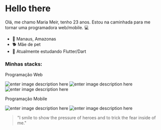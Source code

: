    # Hello there           
 
Olá, me chamo Maria Meir, tenho 23 anos. Estou na caminhada para me tornar uma programadora web/mobile. :computer:

 - :round_pushpin: Manaus, Amazonas
 - :dog2: Mãe de pet
 - :seedling: Atualmente estudando Flutter/Dart


### Minhas stacks:
Programação Web

![enter image description here](https://img.shields.io/badge/JavaScript-323330?style=for-the-badge&logo=javascript&logoColor=F7DF1E)
![enter image description here](https://img.shields.io/badge/CSS3-1572B6?style=for-the-badge&logo=css3&logoColor=white)
![enter image description here](https://img.shields.io/badge/HTML5-E34F26?style=for-the-badge&logo=html5&logoColor=white)

Programação Mobile

![enter image description here](https://img.shields.io/badge/Dart-0175C2?style=for-the-badge&logo=dart&logoColor=white)
![enter image description here](https://img.shields.io/badge/Flutter-02569B?style=for-the-badge&logo=flutter&logoColor=white)

> "I smile to show the pressure of heroes and to trick the fear inside
> of me."
